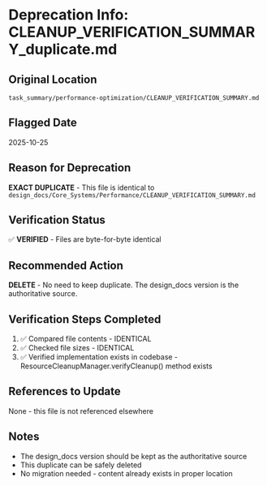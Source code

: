 # Deprecation Info: CLEANUP_VERIFICATION_SUMMARY_duplicate.md

## Original Location
`task_summary/performance-optimization/CLEANUP_VERIFICATION_SUMMARY.md`

## Flagged Date
2025-10-25

## Reason for Deprecation
**EXACT DUPLICATE** - This file is identical to `design_docs/Core_Systems/Performance/CLEANUP_VERIFICATION_SUMMARY.md`

## Verification Status
✅ **VERIFIED** - Files are byte-for-byte identical

## Recommended Action
**DELETE** - No need to keep duplicate. The design_docs version is the authoritative source.

## Verification Steps Completed
1. ✅ Compared file contents - IDENTICAL
2. ✅ Checked file sizes - IDENTICAL
3. ✅ Verified implementation exists in codebase - ResourceCleanupManager.verifyCleanup() method exists

## References to Update
None - this file is not referenced elsewhere

## Notes
- The design_docs version should be kept as the authoritative source
- This duplicate can be safely deleted
- No migration needed - content already exists in proper location
